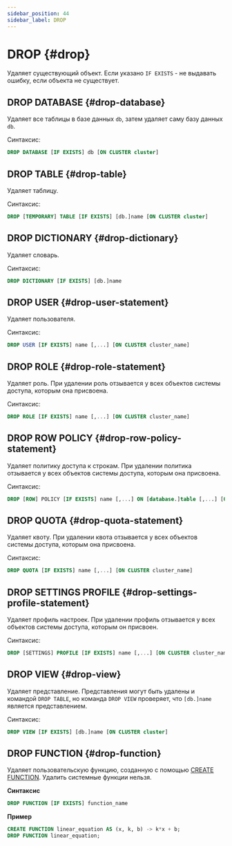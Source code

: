 ```yaml
---
sidebar_position: 44
sidebar_label: DROP
---
```


# DROP {#drop}

Удаляет существующий объект. Если указано `IF EXISTS` - не выдавать ошибку, если объекта не существует.

## DROP DATABASE {#drop-database}

Удаляет все таблицы в базе данных `db`, затем удаляет саму базу данных `db`.

Синтаксис:

``` sql
DROP DATABASE [IF EXISTS] db [ON CLUSTER cluster]
```

## DROP TABLE {#drop-table}

Удаляет таблицу.

Синтаксис:

``` sql
DROP [TEMPORARY] TABLE [IF EXISTS] [db.]name [ON CLUSTER cluster]
```

## DROP DICTIONARY {#drop-dictionary}

Удаляет словарь.

Синтаксис:

``` sql
DROP DICTIONARY [IF EXISTS] [db.]name
```

## DROP USER {#drop-user-statement}

Удаляет пользователя.

Синтаксис:

```sql
DROP USER [IF EXISTS] name [,...] [ON CLUSTER cluster_name]
```

## DROP ROLE {#drop-role-statement}

Удаляет роль. При удалении роль отзывается у всех объектов системы доступа, которым она присвоена.

Синтаксис:

```sql
DROP ROLE [IF EXISTS] name [,...] [ON CLUSTER cluster_name]
```

## DROP ROW POLICY {#drop-row-policy-statement}

Удаляет политику доступа к строкам. При удалении политика отзывается у всех объектов системы доступа, которым она присвоена.

Синтаксис:

``` sql
DROP [ROW] POLICY [IF EXISTS] name [,...] ON [database.]table [,...] [ON CLUSTER cluster_name]
```

## DROP QUOTA {#drop-quota-statement}

Удаляет квоту. При удалении квота отзывается у всех объектов системы доступа, которым она присвоена.

Синтаксис:

``` sql
DROP QUOTA [IF EXISTS] name [,...] [ON CLUSTER cluster_name]
```

## DROP SETTINGS PROFILE {#drop-settings-profile-statement}

Удаляет профиль настроек. При удалении профиль отзывается у всех объектов системы доступа, которым он присвоен.

Синтаксис:

``` sql
DROP [SETTINGS] PROFILE [IF EXISTS] name [,...] [ON CLUSTER cluster_name]
```

## DROP VIEW {#drop-view}

Удаляет представление. Представления могут быть удалены и командой `DROP TABLE`, но команда `DROP VIEW` проверяет, что `[db.]name` является представлением.

Синтаксис:

``` sql
DROP VIEW [IF EXISTS] [db.]name [ON CLUSTER cluster]
```

## DROP FUNCTION {#drop-function}

Удаляет пользовательскую функцию, созданную с помощью [CREATE FUNCTION](./create/function.md).
Удалить системные функции нельзя.

**Синтаксис**

``` sql
DROP FUNCTION [IF EXISTS] function_name
```

**Пример**

``` sql
CREATE FUNCTION linear_equation AS (x, k, b) -> k*x + b;
DROP FUNCTION linear_equation;
```
